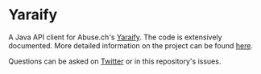# Yaraify
A Java API client for Abuse.ch's [Yaraify](https://yaraify.abuse.ch/). The code is extensively documented. More detailed information on the project can be found [here](https://maxkersten.nl/projects/api-client-libraries/yaraify-java-api-client/).

Questions can be asked on [Twitter](https://twitter.com/Libranalysis) or in this repository's issues.
